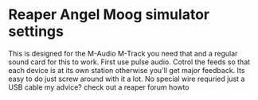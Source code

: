 # Reaper Angel Moog simulator settings  
This is designed for the M-Audio M-Track
you need that and a regular sound card for this to work.
First use pulse audio.
Cotrol the feeds so that each device is at its own station 
otherwise you'll get major feedback. 
Its easy to do just screw around with it a lot.
No special wire requried
just a USB cable
my advice? check out a reaper forum howto
